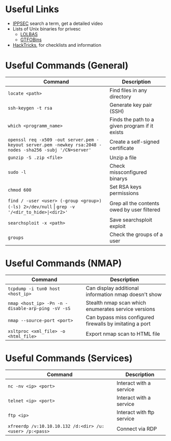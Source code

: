 # Useful Links
* [IPPSEC](https://ippsec.rocks/?#) search a term, get a detailed video
* Lists of Unix binaries for privesc
	* [LOLBAS](https://lolbas-project.github.io/#/) 
	* [GTFOBins](https://gtfobins.github.io/)
* [HackTricks](https://book.hacktricks.xyz/welcome/readme), for checklists and information

# Useful Commands (General)
| **Command**                                                                                               | **Description**                                |
| --------------------------------------------------------------------------------------------------------- | ---------------------------------------------- |
| `locate <path>`                                                                                           | Find files in any directory                    |
| `ssh-keygen -t rsa`                                                                                       | Generate key pair (SSH)                        |
| `which <programm_name>`                                                                                   | Finds the path to a given program if it exists |
| `openssl req -x509 -out server.pem -keyout server.pem -newkey rsa:2048 -nodes -sha256 -subj '/CN=server'` | Create a self-signed certificate               |
| `gunzip -S .zip <file>`                                                                                   | Unzip a file                                   |
| `sudo -l`                                                                                                 | Check missconfigured binarys                   |
| `chmod 600`                                                                                               | Set RSA keys permissions                       |
| `find / -user <user> (-group <group>) (-ls) 2>/dev/null` \| `grep -v '/<dir_to_hide>\|<dir2>'`                  | Grep all the contents owed by user filtered    |
| `searchsploit -x <path>`                                                                                  | Save searchsploit exploit                      |
| `groups`                                                                                                  | Check the groups of a user                                               |

# Useful Commands (NMAP)
| **Command**                                            | **Description**                                              |
| -------------------------------------------------- | -------------------------------------------------------- |
| `tcpdump -i tun0 host <host_ip>`                   | Can display additional information nmap doesn't show     |
| `nmap <host_ip> -Pn -n -disable-arp-ping -sV -sS ` | Stealth nmap scan which enumerates service versions      |
| `nmap --source-port <port>`                        | Can bypass miss configured firewalls by imitating a port |
| `xsltproc <xml_file> -o <html_file>`               | Export nmap scan to HTML file                            |

# Useful Commands (Services)
| **Command**                                                  | **Description**               |
| -------------------------------------------------------- | ------------------------- |
| `nc -nv <ip> <port>`                                     | Interact with a service   |
| `telnet <ip> <port>`                                     | Interact with a service   |
| `ftp <ip>`                                               | Interact with ftp service |
| `xfreerdp /v:10.10.10.132 /d:<dir> /u:<user> /p:<pass> ` | Connect via RDP           | 


